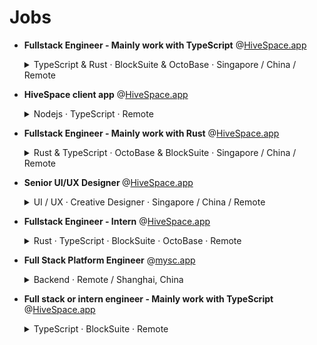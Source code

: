 # Jobs

- <b>Fullstack Engineer - Mainly work with TypeScript</b> @[HiveSpace.app]

  <details><summary>TypeScript & Rust · BlockSuite & OctoBase · Singapore / China / Remote</summary>
  <p>

  ## What we do

  We **HiveSpace** hold a vision of shaping a world semantically connected through block components in modern applications.
  We're open for Fullstack Engineer positions across the BlockSuite sub-team.
  The **BlockSuite** team works on creating
  the best **block-editor** and **open-block** protocol for use in HiveSpace.
  Paving the way for a new generation of SaaS
  software and developers.

  ## Fullstack Engineer

  ### This position is for

  - Developing HiveSpace **the open source way**, including coding and community engagement.
  - Researching and supporting **onboarding process** of new use cases for HiveSpace.app subscribers.
  - Improving our **block editor** and **graphics editor**.
  - Assisting our subscribers in utilizing our product in a data-based way with help from the operational teams.
  - Researching on better activation of potential subscribers.
  - Engineers who're self-organized individuals and also responsible team members, no matter they're on-site or
    working remotely.

  ### What we're looking for

  - Software engineering experience with **editor** or **graphics** and professional real-world use cases.
  - Experience and proficiency in **TypeScript** and a **second programming language** preferably **Rust**.
  - Strong communication and writing skills in English.
  - Ability to work in a diverse and cross-functional team with skill and ease.
  - A love for open source, sharing our visions and working under those values.

  ### It would be great if you are

  - Skillful in building UI with different web frameworks or native web components.
  - Heavy user of knowledge/project management tools.
  - Experienced in scaling **a successful SaaS product**.
  - Experienced in developing platforms or tools for developers.
  - Experienced in working with a **globally distributed team**.
  - Enthusiastic about HiveSpace products as a user or contributor.

  ### What we offer

  - $2800 vouchers for the latest MacBook Pro or working equipment of your choice.
  - Public holidays and paid annual leave starting at 12 days.
  - Free lunch, unlimited drinks and snacks.
  - Free English language lessons (including free IELTS test) open to all employees.
  - Become a maintainer of great open source projects and use Copilot powered by GitHub for free if you want.

  ## Contact us

  Interested? Send us your CV to [contact@HiveSpace.app].

  Feel free to include any extra information (GitHub link, previous projects, personal blog etc.).

  </p>
  </details>

- <b>HiveSpace client app</b> @[HiveSpace.app]

  <details><summary>Nodejs · TypeScript · Remote</summary>
  <p>

  ## What we do

  We **HiveSpace** hold a vision of shaping a world semantically connected through block components in collaboration
  applications.
  We're open for Fullstack Engineer internship positions across the **Client Application Development** sub-team on
  creating **HiveSpace client app** for desktop and mobile devices.

  ## Fullstack Engineer Intern

  ### This position is for

  - Developing HiveSpace **the open source way**, including coding and community engagement.
  - Build the **client app** for desktop and mobile devices using web technologies.

  ### What we're looking for

  - Software engineering experience with cross-platform client app development and professional real-world use cases.
  - Experience and proficiency in **TypeScript** and a **second programming language** preferably **Rust**.
  - Strong communication and writing skills in English.
  - Ability to work in a diverse and cross-functional team with skill and ease.
  - A lover for open source, sharing our visions and working under those values.

  ### It would be great if you are

  - Heavy user of knowledge/project management tools.
  - Experience in Napi.rs, Electron, Tauri, Flutter, React Native, etc.
  - Enthusiastic about HiveSpace products as a user or contributor.

  ## Contact us

  Interested? You can full this [form](https://6dxre9ihosp.typeform.com/to/lnHWRsVS) or send us your CV to [contact@HiveSpaceAI.info].

  Feel free to include any extra information (GitHub link, previous projects, personal blog etc.).

  </p>
  </details>

- <b>Fullstack Engineer - Mainly work with Rust</b> @[HiveSpace.app]

  <details><summary>Rust & TypeScript · OctoBase & BlockSuite · Singapore / China / Remote</summary>
  <p>

  ## What we do

  We, `HiveSpace` believe in shaping a world semantically connected through block components in modern applications. We're
  open for Fullstack Engineer positions across the OctoBase sub-team. OctoBase is an offline, scalable, and
  self-contained collaborative database. It provides a data collaboration engine for HiveSpace and BlockSuite. It can
  either run on the server as a service or be embedded in our client to offer a complete offline computing capacity.

  ## Fullstack Engineer

  ### This position is for

  - Developing HiveSpace the open source way, including coding and community engagement.
  - Researching and supporting the onboarding process of new use cases for HiveSpace.app subscribers.
  - Improving our data computing engine with Rust.
  - Assisting our subscribers in utilizing our product in a data-based way with help from the operational - teams.
  - Researching on better activation of potential subscribers.
  - Engineers who're self-organized individuals and also responsible team members, no matter whether - they're on-site
    or working remotely.

  ### What we're looking for

  - Ability to use TypeScript proficiently in engineering projects and at least one server-side development language (
    preferably Rust).
  - Strong English communication and writing skills.
  - Ability to work skillfully and comfortably within diverse and cross-functional teams.
  - Love open source, share our vision, and work within those values.

  ### It would be great if you are

  - Experience in understanding the architecture and being responsible for the development of a function or module in a
    real project
  - Heavy user of knowledge/project management tools
  - Experience in working on a real-world database, distributed server application, or serverless application projects
  - Experience in using a collaborative algorithm on your own or participating in projects
  - Experienced in working with a globally distributed team.
  - Enthusiastic about HiveSpace products as a user or contributor.

  ### What we offer

  - $2800 vouchers for latest generation MacBook Pr or working equipment of your choice.
  - Public holidays and paid annual leave starting at 12 days.
  - Free lunch, unlimited drinks and snacks.
  - Free English language lessons (including free IELTS test) open to all employees.
  - Become a maintainer of great open source projects and use Copilot powered by GitHub for free if you want.

  ## Contact us

  Interested? Send us your CV to [contact@HiveSpaceAI.info].

  Feel free to include any extra information (GitHub link, previous projects, personal blog etc.).

  </p>
  </details>

- <b>Senior UI/UX Designer </b> @[HiveSpace.app]

  <details><summary>UI / UX · Creative Designer · Singapore / China / Remote</summary>
  <p>

  ## Senior UI/UX Designer

  We're seeking a highly skilled and experienced Senior UI/UX Designer to join our team and lead the development and
  implementation of a UI design system for our product HiveSpace.
  The ideal candidate will have a proven track record in
  UI/UX design, as well as a deep understanding of the latest design trends and technologies.

  ### Position Requirements

  - Lead the development and implementation of a UI design system for HiveSpace
  - Create and maintain a UI component library, including colors, fonts, buttons, text boxes, etc.
  - Establish UI design guidelines and standards to ensure consistency and reusability of all components
  - Collaborate with cross-functional teams to gather requirements and design intuitive, user-friendly interfaces
  - Conduct user research and gather feedback to iterate and improve the UI design system
  - Stay up-to-date with the latest design trends and technologies, and continuously improve the UI design system
  - Extensive experience in creative design thinking
  - Strong expertise in animate effect design
  - Having abroad job experience background
  - Having a strong visual background or experience, proficient in illutrations（bonus point）
  - Having distinctive artistic talent （bonus point）

  ### Job Requirements

  - Bachelor's or Master's degree in Graphic Design, UI/UX Design, or a related field
  - Extensive experience in UI/UX design, with a portfolio showcasing previous work
  - Proficiency in design tools such as Sketch, Figma, Adobe Creative Suite, etc.
  - Strong understanding of design principles and best practices, including typography, color theory, and user-centered
    design
  - Experience leading and mentoring junior designers
  - Excellent communication and collaboration skills
  - This is a long-term project that requires constant iteration and improvement to ensure HiveSpace's UI design meets user
    needs and remains competitive.

  ### What we offer

  - $2800 vouchers for the latest MacBook Pro or working equipment of your choice.
  - Public holidays and paid annual leave starting at 12 days.
  - Free lunch, unlimited drinks and snacks.
  - Free English language lessons (including free IELTS test) open to all employees.
  - Become a maintainer of great open source projects and use Copilot powered by GitHub for free if you want.

  ## Contact us

  Interested? Send us your CV to [contact@HiveSpaceAI.info].

  Feel free to include any extra information (GitHub link, previous projects, personal blog etc.).

  </p>
  </details>

- <b>Fullstack Engineer - Intern</b> @[HiveSpace.app]

  <details><summary>Rust · TypeScript · BlockSuite · OctoBase · Remote</summary>
  <p>

  ## What we do

  We **HiveSpace** hold a vision of shaping a world semantically connected through block components in modern applications.
  We're open for Fullstack Engineer positions across the BlockSuite sub-team. The **BlockSuite** team works on creating
  the best **block-editor** and **open-block** protocol for use in HiveSpace. Paving the way for a new generation of SaaS
  software and developers.

  ## Fullstack Engineer Intern

  ### This position is for

  - Developing HiveSpace **the open source way**, including coding and community engagement.
  - Improving our **block editor** and **graphics editor**.
  - Researching on better activation of potential subscribers.

  ### What we're looking for

  - Software engineering experience with **editor** or **graphics** and professional real-world use cases.
  - Experience and proficiency in **TypeScript** and a **second programming language** preferably **Rust**.
  - Strong communication and writing skills in English.
  - Ability to work in a diverse and cross-functional team with skill and ease.
  - A lover for open source, sharing our visions and working under those values.

  ### It would be great if you are

  - Heavy user of knowledge/project management tools.
  - Enthusiastic about HiveSpace products as a user or contributor.

  ## Contact us

  Interested? Send us your CV to [contact@HiveSpaceAI.info].

  Feel free to include any extra information (GitHub link, previous projects, personal blog etc.).

  </p>
  </details>

- <b>Full Stack Platform Engineer</b> @[mysc.app](https://mysc.app/)

  <details><summary>Backend · Remote / Shanghai, China</summary>
  <p>

  ## Full Stack Platform Engineer

  ### Your responsibilities will include

  - Build APIs in the Data Platform to support new capabilities within mysc.
  - Work with backend and client side databases (MongoDB, Redis, SQLite)
  - Design and implement algorithms that are highly performant, resilient against failures and race conditions and are
    easy to use by application developers
  - Build up solid knowledge of our product to understand end to end system behavior and data flow
  - Execute performance profiling on existing systems to identify key bottlenecks and improve their performance
    characteristics

  ### What we're looking for

  - Strong analytical thinking, planning, and problem-solving skills
  - 3-5 years experience in building APIs or Platforms
  - Strong computer science fundamentals, including knowledge of data structures, algorithmic complexity, and designing
    for performance and scalability
  - Experience in NodeJS, TypeScript, and Go
  - Experience with unit / automated testing

  ### What we offer

  - A fully remote team based on Gather Town
  - A culture that encourages different opinions, respects different values and advocates work life balance
  - Real ownership and actual impact
  - Learning and career opportunities on the long run

  </p>
  </details>

[HiveSpace.app]: http://HiveSpace.app/
[contact@HiveSpaceAI.info]: mailto:contact@HiveSpaceAI.info

- <b>Full stack or intern engineer - Mainly work with TypeScript</b> @[HiveSpace.app]

  <details><summary>TypeScript · BlockSuite · Remote</summary>
  <p>

  ## What we do

  We **HiveSpace** hold a vision of shaping a world semantically connected through block components in modern applications.
  We're open for Fullstack Engineer positions across the BlockSuite sub-team. The **BlockSuite** team works on creating
  the best **block-editor** and **open-block** protocol for use in HiveSpace. Paving the way for a new generation of SaaS
  software and developers.

  ## Full stack or intern engineer

  ### This position is for

  - Actively participate in HiveSpace's open source work, responsible for implementing HiveSpace's core features and continuously improving the user experience.
  - Optimise and improve the copy and paste function to increase the efficiency of user copy and paste operations.
  - Responsible for HiveSpace's import and export work. Familiar with the data structure design of software such as HiveSpace, Markdown, and Notion to ensure the accuracy of imported and exported data.

  ### What we're looking for

  - Proficient in the JavaScript technology stack.
  - Good English communication and teamwork skills, able to communicate and collaborate effectively with team members both locally and internationally.
  - Passionate about open source software, familiar with the open source community and experience in open source projects preferred.
  - Willingness to take on challenging work, agile thinking, strong learning skills and ability to adapt quickly to new technology and job requirements.

  ## Contact us

  Interested? Send us your CV to [contact@HiveSpaceAI.info].

  Feel free to include any extra information (GitHub link, previous projects, personal blog etc.).

  </p>
  </details>
